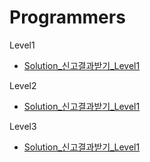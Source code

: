 # Programmers

Level1
- [Solution_신고결과받기_Level1](./Solution_신고결과받기_Level1.java)


Level2
- [Solution_신고결과받기_Level1](./Solution_신고결과받기_Level1.java)

Level3
- [Solution_신고결과받기_Level1](./Solution_신고결과받기_Level1.java)